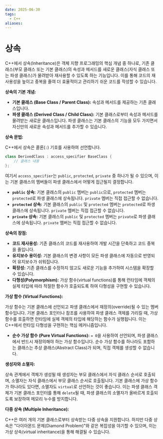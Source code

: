 ```yaml
---
date: 2025-06-30
tags:
  - C++
aliases:
---
```


# 상속

C++에서 상속(Inheritance)은 객체 지향 프로그래밍의 핵심 개념 중 하나로, 기존 클래스(부모 클래스 또는 기본 클래스)의 속성과 메서드를 새로운 클래스(자식 클래스 또는 파생 클래스)가 물려받아 재사용할 수 있도록 하는 기능입니다. 이를 통해 코드의 재사용성을 높이고 중복을 줄여 더 효율적이고 관리하기 쉬운 코드를 작성할 수 있습니다.

**상속의 기본 개념:**

*   **기본 클래스 (Base Class / Parent Class):** 속성과 메서드를 제공하는 기존 클래스입니다.
*   **파생 클래스 (Derived Class / Child Class):** 기본 클래스로부터 속성과 메서드를 물려받는 새로운 클래스입니다. 파생 클래스는 기본 클래스의 기능을 모두 가지면서 자신만의 새로운 속성과 메서드를 추가할 수 있습니다.

**상속 문법:**

C++에서 상속은 콜론(`:`) 기호를 사용하여 선언합니다.

```cpp
class DerivedClass : access_specifier BaseClass {
    // 클래스 내용
};
```

여기서 `access_specifier`는 `public`, `protected`, `private` 중 하나가 될 수 있으며, 이는 기본 클래스의 멤버들이 파생 클래스에서 어떻게 접근될지 결정합니다.

*   **`public` 상속:** 기본 클래스의 `public` 멤버는 `public`으로, `protected` 멤버는 `protected`로 파생 클래스에 상속됩니다. `private` 멤버는 직접 접근할 수 없습니다.
*   **`protected` 상속:** 기본 클래스의 `public` 및 `protected` 멤버는 `protected`로 파생 클래스에 상속됩니다. `private` 멤버는 직접 접근할 수 없습니다.
*   **`private` 상속:** 기본 클래스의 `public` 및 `protected` 멤버는 `private`로 파생 클래스에 상속됩니다. `private` 멤버는 직접 접근할 수 없습니다.

**상속의 장점:**

*   **코드 재사용성:** 기존 클래스의 코드를 재사용하여 개발 시간을 단축하고 코드 중복을 줄입니다.
*   **유지보수 용이성:** 기본 클래스의 변경 사항이 모든 파생 클래스에 자동으로 반영되어 유지보수가 쉬워집니다.
*   **확장성:** 기존 클래스를 수정하지 않고도 새로운 기능을 추가하여 시스템을 확장할 수 있습니다.
*   **다형성(Polymorphism):** 가상 함수(virtual functions)를 통해 런타임에 객체의 실제 타입에 따라 적절한 함수가 호출되도록 하여 다형성을 구현할 수 있습니다.

**가상 함수 (Virtual Functions):**

가상 함수는 기본 클래스에 선언되고 파생 클래스에서 재정의(override)될 수 있는 멤버 함수입니다. 기본 클래스 포인터나 참조를 사용하여 파생 클래스 객체를 가리킬 때, 가상 함수를 호출하면 런타임에 실제 객체의 타입에 해당하는 함수가 실행됩니다. 이는 C++에서 런타임 다형성을 구현하는 핵심 메커니즘입니다.

*   **순수 가상 함수 (Pure Virtual Functions):** `= 0`을 사용하여 선언되며, 파생 클래스에서 반드시 재정의해야 하는 가상 함수입니다. 순수 가상 함수를 하나라도 포함하는 클래스는 추상 클래스(Abstract Class)가 되며, 직접 객체를 생성할 수 없습니다.

**생성자와 소멸자:**

상속 관계에서 객체가 생성될 때 생성자는 부모 클래스에서 자식 클래스 순서로 호출되며, 소멸자는 자식 클래스에서 부모 클래스 순서로 호출됩니다. 기본 클래스에 가상 함수가 하나라도 있다면, 소멸자도 `virtual`로 선언하는 것이 좋습니다. 이는 파생 클래스 객체가 기본 클래스 포인터를 통해 `delete`될 때, 파생 클래스의 소멸자가 올바르게 호출되도록 보장하여 메모리 누수를 방지합니다.

**다중 상속 (Multiple Inheritance):**

C++은 여러 개의 기본 클래스로부터 상속받는 다중 상속을 지원합니다. 하지만 다중 상속은 "다이아몬드 문제(Diamond Problem)"와 같은 복잡성을 야기할 수 있으며, 이는 가상 상속(virtual inheritance)을 통해 해결될 수 있습니다.